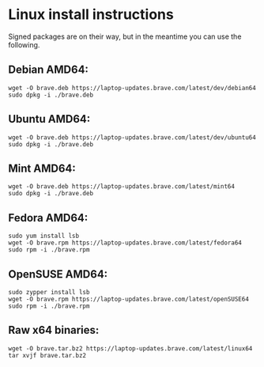 # Linux install instructions

Signed packages are on their way, but in the meantime you can use the following.

## Debian AMD64:

```
wget -O brave.deb https://laptop-updates.brave.com/latest/dev/debian64
sudo dpkg -i ./brave.deb
```

## Ubuntu AMD64:

```
wget -O brave.deb https://laptop-updates.brave.com/latest/dev/ubuntu64
sudo dpkg -i ./brave.deb
```

## Mint AMD64:

```
wget -O brave.deb https://laptop-updates.brave.com/latest/mint64
sudo dpkg -i ./brave.deb
```

## Fedora AMD64:

```
sudo yum install lsb
wget -O brave.rpm https://laptop-updates.brave.com/latest/fedora64
sudo rpm -i ./brave.rpm
```

## OpenSUSE AMD64:

```
sudo zypper install lsb
wget -O brave.rpm https://laptop-updates.brave.com/latest/openSUSE64
sudo rpm -i ./brave.rpm
```

## Raw x64 binaries:

```
wget -O brave.tar.bz2 https://laptop-updates.brave.com/latest/linux64
tar xvjf brave.tar.bz2
```

